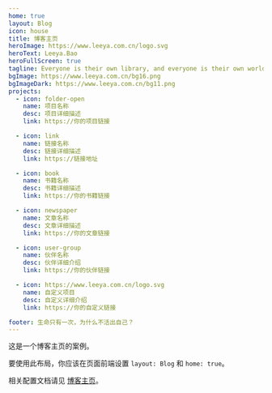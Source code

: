 ```yaml
---
home: true
layout: Blog
icon: house
title: 博客主页
heroImage: https://www.leeya.com.cn/logo.svg
heroText: Leeya.Bao
heroFullScreen: true
tagline: Everyone is their own library, and everyone is their own world.
bgImage: https://www.leeya.com.cn/bg16.png
bgImageDark: https://www.leeya.com.cn/bg11.png
projects:
  - icon: folder-open
    name: 项目名称
    desc: 项目详细描述
    link: https://你的项目链接

  - icon: link
    name: 链接名称
    desc: 链接详细描述
    link: https://链接地址

  - icon: book
    name: 书籍名称
    desc: 书籍详细描述
    link: https://你的书籍链接

  - icon: newspaper
    name: 文章名称
    desc: 文章详细描述
    link: https://你的文章链接

  - icon: user-group
    name: 伙伴名称
    desc: 伙伴详细介绍
    link: https://你的伙伴链接

  - icon: https://www.leeya.com.cn/logo.svg
    name: 自定义项目
    desc: 自定义详细介绍
    link: https://你的自定义链接

footer: 生命只有一次，为什么不活出自己？
---
```


这是一个博客主页的案例。

要使用此布局，你应该在页面前端设置 `layout: Blog` 和 `home: true`。

相关配置文档请见 [博客主页](https://theme-hope.vuejs.press/zh/guide/blog/home.html)。
